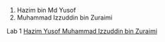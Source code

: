 1. Hazim bin Md Yusof
2. Muhammad Izzuddin bin Zuraimi


Lab 1 
<a href="https://t.me/c/1268048899/33999?thread=33987"> Hazim Yusof </a>
<a href= "https://t.me/c/1268048899/33996?thread=33987"> Muhammad Izzuddin bin Zuraimi</a>
